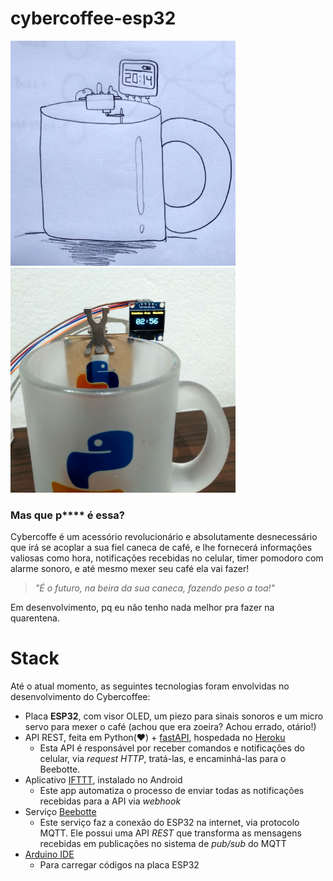 # cybercoffee-esp32

<p float="left">
<img src="https://github.com/renanstd/cybercoffee-esp32/blob/main/screenshots/print01.jpg" width="360" height="360"/>
<img src="https://github.com/renanstd/cybercoffee-esp32/blob/main/screenshots/print02.jpg" width="360" height="360"/>
</p>

### Mas que p**** é essa?

Cybercoffe é um acessório revolucionário e absolutamente desnecessário que irá se acoplar a sua fiel caneca de café, e lhe fornecerá informações valiosas como hora, notificações recebidas no celular, timer pomodoro com alarme sonoro, e até mesmo mexer seu café ela vai fazer!

>*"É o futuro, na beira da sua caneca, fazendo peso a toa!"*

Em desenvolvimento, pq eu não tenho nada melhor pra fazer na quarentena.

# Stack

Até o atual momento, as seguintes tecnologias foram envolvidas no desenvolvimento do Cybercoffee:

- Placa **ESP32**, com visor OLED, um piezo para sinais sonoros e um micro servo para mexer o café (achou que era zoeira? Achou errado, otário!)
- API REST, feita em Python(:heart:) + [fastAPI](https://fastapi.tiangolo.com/), hospedada no [Heroku](https://www.heroku.com/)
  - Esta API é responsável por receber comandos e notificações do celular, via *request HTTP*, tratá-las, e encaminhá-las para o Beebotte.
- Aplicativo [IFTTT](https://play.google.com/store/apps/details?id=com.ifttt.ifttt&hl=pt_BR&gl=US), instalado no Android
  - Este app automatiza o processo de enviar todas as notificações recebidas para a API via *webhook*
- Serviço [Beebotte](https://beebotte.com/home)
  - Este serviço faz a conexão do ESP32 na internet, via protocolo MQTT. Ele possui uma API *REST* que transforma as mensagens recebidas em publicações no sistema de *pub/sub* do MQTT
- [Arduino IDE](https://www.arduino.cc/en/software)
  - Para carregar códigos na placa ESP32
